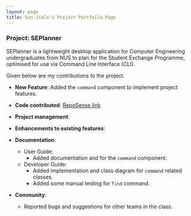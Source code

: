 ```yaml
---
layout: page
title: Sun Jiale's Project Portfoilo Page
---
```

### Project: SEPlanner

SEPlanner is a lightweight desktop application for Computer Engineering undergraduates from NUS to plan for the Student
Exchange Programme, optimised for use via Command Line Interface (CLI).

Given below are my contributions to the project.

* **New Feature**: Added the `command` component to implement project features.

* **Code contributed**: [RepoSense link](https://nus-cs2113-ay2122s1.github.io/tp-dashboard/?search=&sort=groupTitle&sortWithin=title&since=2021-09-25&timeframe=commit&mergegroup=&groupSelect=groupByRepos&breakdown=false)

* **Project management**:

* **Enhancements to existing features**:

* **Documentation**:
    * User Guide:
        * Added documentation and for the `command` component.
    * Developer Guide:
        * Added implementation and class diagram for `command` related classes.
        * Added some manual testing for `find` command.

* **Community**:
    * Reported bugs and suggestions for other teams in the class.